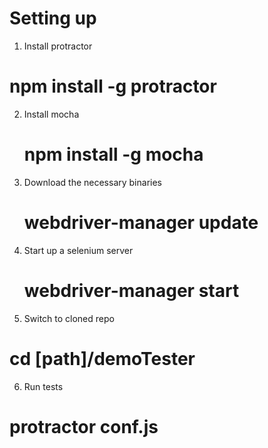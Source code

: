 # Setting up

1. Install protractor 
  # npm install -g protractor 
  
2. Install mocha
   # npm install -g mocha

3. Download the necessary binaries
    # webdriver-manager update

4. Start up a selenium server 
    # webdriver-manager start
    
5. Switch to cloned repo
  # cd [path]/demoTester
  
6. Run tests
  # protractor conf.js
